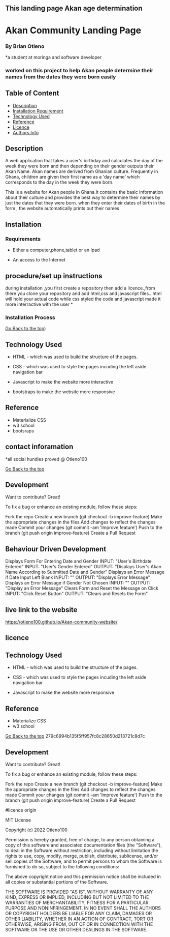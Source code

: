 ## This landing page Akan age determination 
# Akan Community Landing Page

### By Brian Otieno
*a student at moringa and software developer
### worked on this project to help Akan people determine their names from the dates they were born easily

## Table of Content

+ [Description](#description)
+ [Installation Requirement](#Installation)
+ [Technology Used](#technology-used)
+ [Reference](#reference)
+ [Licence](#licence)
+ [Authors Info](#author-Info)

## Description
A web application that takes a user's birthday and calculates the day of the week they were born and then depending on their gender outputs their Akan Name. Akan names are derived from Ghanian culture. Frequently in Ghana, children are given their first name as a 'day name' which corresponds to the day in the week they were born.


This is  a website for Akan people in Ghana.It contains the basic information about their culture and provides the best way to determine their names by just the dates that they were born.
when they enter their dates of birth in the form , the website automatically prints out their names

## Installation

### Requirements

* Either a computer,phone,tablet or an Ipad

* An access to the Internet
## procedure/set up instructions
during installation ,you first create a repository then add a licence.,from there you clone your repository and add html,css and javascript files...html will hold your actual code while css styled the code and javascript made it more interractive with the user
* 

### Installation Process

[Go Back to the top]())


## Technology Used
* HTML - which was used to build the structure of the pages.

* CSS - which was used to style the pages incuding the left aside navigation bar
* Javascript to make the website more interactive
* bootstraps to make the website more responsive

## Reference
* Materialize CSS
* w3 school
* bootsraps
## contact inforamation
 *all social hundles proved @ Otieno100


[Go Back to the top](#portfolio)
## Development
Want to contribute? Great!

To fix a bug or enhance an existing module, follow these steps:

Fork the repo
Create a new branch (git checkout -b improve-feature)
Make the appropriate changes in the files
Add changes to reflect the changes made
Commit your changes (git commit -am 'Improve feature')
Push to the branch (git push origin improve-feature)
Create a Pull Request

## Behaviour Driven Development
Displays Form For Entering Date and Gender
INPUT: "User's Birthdate Entered"
INPUT: "User's Gender Entered"
OUTPUT: "Displays User's Akan Name According to Submitted Date and Gender"
Displays an Error Message if Date Input Left Blank
INPUT: ""
OUTPUT: "Displays Error Message"
Displays an Error Message if Gender Not Chosen
INPUT: ""
OUTPUT: "Display an Error Message"
Clears Form and Reset the Message on Click
INPUT: "Click Reset Button"
OUTPUT: "Clears and Resets the Form"



## live link to the website 
https://otieno100.github.io/Akan-community-website/



## licence

## Technology Used
* HTML - which was used to build the structure of the pages.

* CSS - which was used to style the pages incuding the left aside navigation bar
* Javascript to make the website more responsive

## Reference
* Materialize CSS
* w3 school


[Go Back to the top](#portfolio)
279c6994b135f5ff957fc8c28650d213721c8d7c
## Development
Want to contribute? Great!

To fix a bug or enhance an existing module, follow these steps:

Fork the repo
Create a new branch (git checkout -b improve-feature)
Make the appropriate changes in the files
Add changes to reflect the changes made
Commit your changes (git commit -am 'Improve feature')
Push to the branch (git push origin improve-feature)
Create a Pull Request 



#licence origin


MIT License

Copyright (c) 2022 Otieno100

Permission is hereby granted, free of charge, to any person obtaining a copy
of this software and associated documentation files (the "Software"), to deal
in the Software without restriction, including without limitation the rights
to use, copy, modify, merge, publish, distribute, sublicense, and/or sell
copies of the Software, and to permit persons to whom the Software is
furnished to do so, subject to the following conditions:

The above copyright notice and this permission notice shall be included in all
copies or substantial portions of the Software.

THE SOFTWARE IS PROVIDED "AS IS", WITHOUT WARRANTY OF ANY KIND, EXPRESS OR
IMPLIED, INCLUDING BUT NOT LIMITED TO THE WARRANTIES OF MERCHANTABILITY,
FITNESS FOR A PARTICULAR PURPOSE AND NONINFRINGEMENT. IN NO EVENT SHALL THE
AUTHORS OR COPYRIGHT HOLDERS BE LIABLE FOR ANY CLAIM, DAMAGES OR OTHER
LIABILITY, WHETHER IN AN ACTION OF CONTRACT, TORT OR OTHERWISE, ARISING FROM,
OUT OF OR IN CONNECTION WITH THE SOFTWARE OR THE USE OR OTHER DEALINGS IN THE
SOFTWARE.